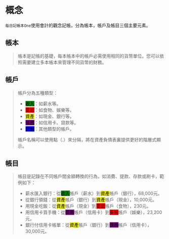 # 概念

`每日記帳本One`使用會計的觀念記帳，分為帳本，帳戶及帳目三個主要元素。

## 帳本

> 帳本是記帳的基礎，每本帳本中的帳戶必需使用相同的貨幣單位。您可以依照需要建立多本帳本來管理不同貨幣的財務。

## 帳戶

> 帳戶分為五種類型：
>
> * <mark style="background-color:green;">收入</mark>：如薪水等。
> * <mark style="background-color:red;">支出</mark>：如食物、娛樂等。
> * <mark style="background-color:yellow;">資產</mark>：如現金、銀行等。
> * <mark style="background-color:purple;">債務</mark>：如信用卡、貸款等。
> * <mark style="background-color:blue;">其他</mark>：其他類型的帳戶。
>
> 帳戶名稱可以使用點（.）來分隔，將在資產負債表裏提供更好的階層式顯示。

## 帳目

> 帳目是記錄在不同帳戶間金額轉換的行為，如消費、提款、存款或刷卡，範例如下：
>
> * 薪水匯入銀行：從<mark style="background-color:green;">收入</mark>帳戶（薪水）到<mark style="background-color:yellow;">資產</mark>帳戶（銀行），68,000元。
> * 從銀行領錢：從<mark style="background-color:yellow;">資產</mark>帳戶（銀行）到<mark style="background-color:yellow;">資產</mark>帳戶（現金），10,000元。
> * 用現金吃飯：從<mark style="background-color:yellow;">資產</mark>帳戶（現金）到<mark style="background-color:red;">支出</mark>帳戶（食物），230元。
> * 用信用卡買手機：從<mark style="background-color:purple;">債務</mark>帳戶（信用卡）到<mark style="background-color:red;">支出</mark>帳戶（娛樂），23,200元。
> * 銀行付信用卡帳單：從<mark style="background-color:yellow;">資產</mark>帳戶（銀行）到<mark style="background-color:purple;">債務</mark>帳戶（信用卡），30,000元。
